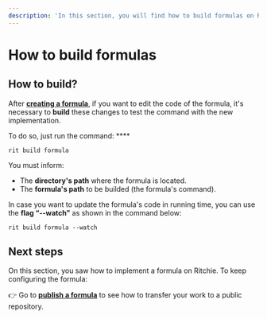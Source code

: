 ```yaml
---
description: 'In this section, you will find how to build formulas on Ritchie.'
---
```


# How to build formulas

## How to build?

After [**creating a formula**](how-to-create-formulas.md),  if you want to edit the code of the formula, it's necessary to **build** these changes to test the command with the new implementation. 

To do so, just run the command:  ****

```text
rit build formula
```

You must inform: 

* The **directory's path** where the formula is located.
* The **formula's path** to be builded \(the formula's command\). 

In case you want to update the formula's code in running time, you can use the **flag “--watch”** as shown in the command below:

```text
rit build formula --watch
```

## Next steps 

On this section, you saw how to implement a formula on Ritchie. To keep configuring the formula: 

👉 Go to [**publish a formula**](how-to-publish-a-formula.md) to see how to transfer your work to a public repository. 

